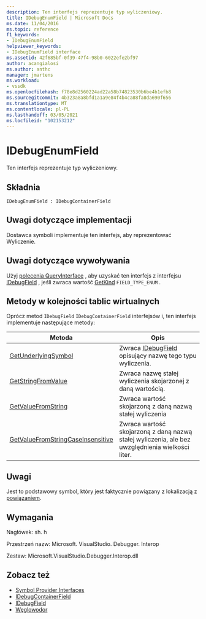 ```yaml
---
description: Ten interfejs reprezentuje typ wyliczeniowy.
title: IDebugEnumField | Microsoft Docs
ms.date: 11/04/2016
ms.topic: reference
f1_keywords:
- IDebugEnumField
helpviewer_keywords:
- IDebugEnumField interface
ms.assetid: 42f685bf-0f39-47f4-98b0-6022efe2bf97
author: acangialosi
ms.author: anthc
manager: jmartens
ms.workload:
- vssdk
ms.openlocfilehash: f78e8d2560224ad22a58b74823530b6be4b1efb8
ms.sourcegitcommit: 4b323a8a8bfd1a1a9e84f4b4ca88fa8da690f656
ms.translationtype: MT
ms.contentlocale: pl-PL
ms.lasthandoff: 03/05/2021
ms.locfileid: "102153212"
---
```

# <a name="idebugenumfield"></a>IDebugEnumField
Ten interfejs reprezentuje typ wyliczeniowy.

## <a name="syntax"></a>Składnia

```
IDebugEnumField : IDebugContainerField
```

## <a name="notes-for-implementers"></a>Uwagi dotyczące implementacji
 Dostawca symboli implementuje ten interfejs, aby reprezentować Wyliczenie.

## <a name="notes-for-callers"></a>Uwagi dotyczące wywoływania
 Użyj [polecenia QueryInterface](/cpp/atl/queryinterface) , aby uzyskać ten interfejs z interfejsu [IDebugField](../../../extensibility/debugger/reference/idebugfield.md) , jeśli zwraca wartość [GetKind](../../../extensibility/debugger/reference/idebugfield-getkind.md) `FIELD_TYPE_ENUM` .

## <a name="methods-in-vtable-order"></a>Metody w kolejności tablic wirtualnych
 Oprócz metod `IDebugField` `IDebugContainerField` interfejsów i, ten interfejs implementuje następujące metody:

|Metoda|Opis|
|------------|-----------------|
|[GetUnderlyingSymbol](../../../extensibility/debugger/reference/idebugenumfield-getunderlyingsymbol.md)|Zwraca [IDebugField](../../../extensibility/debugger/reference/idebugfield.md) opisujący nazwę tego typu wyliczenia.|
|[GetStringFromValue](../../../extensibility/debugger/reference/idebugenumfield-getstringfromvalue.md)|Zwraca nazwę stałej wyliczenia skojarzonej z daną wartością.|
|[GetValueFromString](../../../extensibility/debugger/reference/idebugenumfield-getvaluefromstring.md)|Zwraca wartość skojarzoną z daną nazwą stałej wyliczenia|
|[GetValueFromStringCaseInsensitive](../../../extensibility/debugger/reference/idebugenumfield-getvaluefromstringcaseinsensitive.md)|Zwraca wartość skojarzoną z daną nazwą stałej wyliczenia, ale bez uwzględnienia wielkości liter.|

## <a name="remarks"></a>Uwagi
 Jest to podstawowy symbol, który jest faktycznie powiązany z lokalizacją z [powiązaniem](../../../extensibility/debugger/reference/idebugbinder-bind.md).

## <a name="requirements"></a>Wymagania
 Nagłówek: sh. h

 Przestrzeń nazw: Microsoft. VisualStudio. Debugger. Interop

 Zestaw: Microsoft.VisualStudio.Debugger.Interop.dll

## <a name="see-also"></a>Zobacz też
- [Symbol Provider Interfaces](../../../extensibility/debugger/reference/symbol-provider-interfaces.md)
- [IDebugContainerField](../../../extensibility/debugger/reference/idebugcontainerfield.md)
- [IDebugField](../../../extensibility/debugger/reference/idebugfield.md)
- [Węglowodor](../../../extensibility/debugger/reference/idebugbinder-bind.md)
